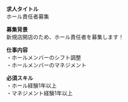 **求人タイトル**  
ホール責任者募集  
  
**募集背景**  
新規店開店のため、ホール責任者を募集します！  
  
**仕事内容**  
・ホールメンバーのシフト調整  
・ホールメンバーのマネジメント  
  
**必須スキル**  
・ホール経験1年以上  
・マネジメント経験1年以上  

